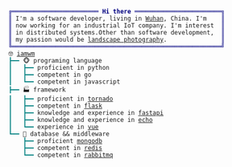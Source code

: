 <!DOCTYPE html>
<head>
<meta charset="UTF-8">
<style>

body {
    color: #000000;
    background-color: #ffffff;
}
</style>
</head>
<html>
<body>
    <code>
        <pre style="font-family:Menlo,'DejaVu Sans Mono',consolas,'Courier New',monospace"><span style="color: #000080; text-decoration-color: #000080">╔════════════════════════ </span><span style="color: #000080; text-decoration-color: #000080; font-weight: bold">Hi there</span><span style="color: #000080; text-decoration-color: #000080"> ════════════════════════╗</span>
<span style="color: #000080; text-decoration-color: #000080">║</span> I&#x27;m a software developer, living in <a href="https://ditu.amap.com/search?query=%E6%AD%A6%E6%B1%89&city=420000&geoobj=113.248277%7C30.047641%7C115.949036%7C31.166271&zoom=9.55">Wuhan</a>, China. I&#x27;m    <span style="color: #000080; text-decoration-color: #000080">║</span>
<span style="color: #000080; text-decoration-color: #000080">║</span> now working for an industrial IoT company. I&#x27;m interest  <span style="color: #000080; text-decoration-color: #000080">║</span>
<span style="color: #000080; text-decoration-color: #000080">║</span> in distributed systems.Other than software development,  <span style="color: #000080; text-decoration-color: #000080">║</span>
<span style="color: #000080; text-decoration-color: #000080">║</span> my passion would be <a href="https://500px.com/p/vcg-wangmengcn?view=photos/">landscape photography</a>.               <span style="color: #000080; text-decoration-color: #000080">║</span>
<span style="color: #000080; text-decoration-color: #000080">╚══════════════════════════════════════════════════════════╝</span>
🤓 <a href="https://rgozi.com/">iamwm</a>                                                    
<span style="color: #008080; text-decoration-color: #008080">┣━━ </span>🐵 programing language                                  
<span style="color: #008080; text-decoration-color: #008080">┃   ┣━━ </span>proficient in python                                
<span style="color: #008080; text-decoration-color: #008080">┃   ┣━━ </span>competent in go                                     
<span style="color: #008080; text-decoration-color: #008080">┃   ┗━━ </span>competent in javascript                             
<span style="color: #008080; text-decoration-color: #008080">┣━━ </span>🏭 framework                                            
<span style="color: #008080; text-decoration-color: #008080">┃   ┣━━ </span>proficient in <a href="https://www.tornadoweb.org/en/stable/">tornado</a>                               
<span style="color: #008080; text-decoration-color: #008080">┃   ┣━━ </span>competent in <a href="https://flask.palletsprojects.com/en/2.0.x/">flask</a>                                  
<span style="color: #008080; text-decoration-color: #008080">┃   ┣━━ </span>knowledge and experience in <a href="https://fastapi.tiangolo.com/">fastapi</a>                 
<span style="color: #008080; text-decoration-color: #008080">┃   ┣━━ </span>knowledge and experience in <a href="https://echo.labstack.com/">echo</a>                    
<span style="color: #008080; text-decoration-color: #008080">┃   ┗━━ </span>experience in <a href="https://vuejs.org/index.html">vue</a>                                   
<span style="color: #008080; text-decoration-color: #008080">┗━━ </span>🎁 database &amp;&amp; middleware                               
<span style="color: #008080; text-decoration-color: #008080">    ┣━━ </span>proficient <a href="https://www.mongodb.com/">mongodb</a>                                  
<span style="color: #008080; text-decoration-color: #008080">    ┣━━ </span>competent in <a href="https://redis.io//">redis</a>                                  
<span style="color: #008080; text-decoration-color: #008080">    ┗━━ </span>competent in <a href="https://www.rabbitmq.com/">rabbitmq</a>                               
</pre>
    </code>
</body>
</html>
